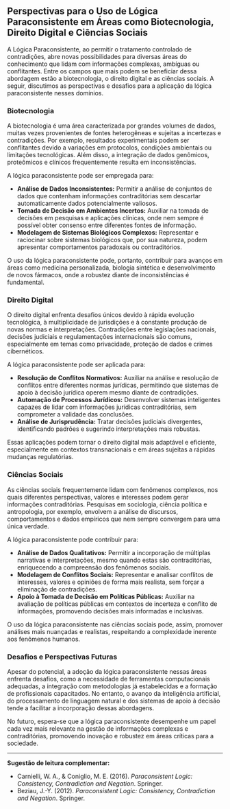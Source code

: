 
## Perspectivas para o Uso de Lógica Paraconsistente em Áreas como Biotecnologia, Direito Digital e Ciências Sociais

A Lógica Paraconsistente, ao permitir o tratamento controlado de contradições, abre novas possibilidades para diversas áreas do conhecimento que lidam com informações complexas, ambíguas ou conflitantes. Entre os campos que mais podem se beneficiar dessa abordagem estão a biotecnologia, o direito digital e as ciências sociais. A seguir, discutimos as perspectivas e desafios para a aplicação da lógica paraconsistente nesses domínios.

### Biotecnologia

A biotecnologia é uma área caracterizada por grandes volumes de dados, muitas vezes provenientes de fontes heterogêneas e sujeitas a incertezas e contradições. Por exemplo, resultados experimentais podem ser conflitantes devido a variações em protocolos, condições ambientais ou limitações tecnológicas. Além disso, a integração de dados genômicos, proteômicos e clínicos frequentemente resulta em inconsistências.

A lógica paraconsistente pode ser empregada para:

- **Análise de Dados Inconsistentes:** Permitir a análise de conjuntos de dados que contenham informações contraditórias sem descartar automaticamente dados potencialmente valiosos.
- **Tomada de Decisão em Ambientes Incertos:** Auxiliar na tomada de decisões em pesquisas e aplicações clínicas, onde nem sempre é possível obter consenso entre diferentes fontes de informação.
- **Modelagem de Sistemas Biológicos Complexos:** Representar e raciocinar sobre sistemas biológicos que, por sua natureza, podem apresentar comportamentos paradoxais ou contraditórios.

O uso da lógica paraconsistente pode, portanto, contribuir para avanços em áreas como medicina personalizada, biologia sintética e desenvolvimento de novos fármacos, onde a robustez diante de inconsistências é fundamental.

### Direito Digital

O direito digital enfrenta desafios únicos devido à rápida evolução tecnológica, à multiplicidade de jurisdições e à constante produção de novas normas e interpretações. Contradições entre legislações nacionais, decisões judiciais e regulamentações internacionais são comuns, especialmente em temas como privacidade, proteção de dados e crimes cibernéticos.

A lógica paraconsistente pode ser aplicada para:

- **Resolução de Conflitos Normativos:** Auxiliar na análise e resolução de conflitos entre diferentes normas jurídicas, permitindo que sistemas de apoio à decisão jurídica operem mesmo diante de contradições.
- **Automação de Processos Jurídicos:** Desenvolver sistemas inteligentes capazes de lidar com informações jurídicas contraditórias, sem comprometer a validade das conclusões.
- **Análise de Jurisprudência:** Tratar decisões judiciais divergentes, identificando padrões e sugerindo interpretações mais robustas.

Essas aplicações podem tornar o direito digital mais adaptável e eficiente, especialmente em contextos transnacionais e em áreas sujeitas a rápidas mudanças regulatórias.

### Ciências Sociais

As ciências sociais frequentemente lidam com fenômenos complexos, nos quais diferentes perspectivas, valores e interesses podem gerar informações contraditórias. Pesquisas em sociologia, ciência política e antropologia, por exemplo, envolvem a análise de discursos, comportamentos e dados empíricos que nem sempre convergem para uma única verdade.

A lógica paraconsistente pode contribuir para:

- **Análise de Dados Qualitativos:** Permitir a incorporação de múltiplas narrativas e interpretações, mesmo quando estas são contraditórias, enriquecendo a compreensão dos fenômenos sociais.
- **Modelagem de Conflitos Sociais:** Representar e analisar conflitos de interesses, valores e opiniões de forma mais realista, sem forçar a eliminação de contradições.
- **Apoio à Tomada de Decisão em Políticas Públicas:** Auxiliar na avaliação de políticas públicas em contextos de incerteza e conflito de informações, promovendo decisões mais informadas e inclusivas.

O uso da lógica paraconsistente nas ciências sociais pode, assim, promover análises mais nuançadas e realistas, respeitando a complexidade inerente aos fenômenos humanos.

### Desafios e Perspectivas Futuras

Apesar do potencial, a adoção da lógica paraconsistente nessas áreas enfrenta desafios, como a necessidade de ferramentas computacionais adequadas, a integração com metodologias já estabelecidas e a formação de profissionais capacitados. No entanto, o avanço da inteligência artificial, do processamento de linguagem natural e dos sistemas de apoio à decisão tende a facilitar a incorporação dessas abordagens.

No futuro, espera-se que a lógica paraconsistente desempenhe um papel cada vez mais relevante na gestão de informações complexas e contraditórias, promovendo inovação e robustez em áreas críticas para a sociedade.

---
**Sugestão de leitura complementar:**  
- Carnielli, W. A., & Coniglio, M. E. (2016). *Paraconsistent Logic: Consistency, Contradiction and Negation*. Springer.
- Beziau, J.-Y. (2012). *Paraconsistent Logic: Consistency, Contradiction and Negation*. Springer.
```
